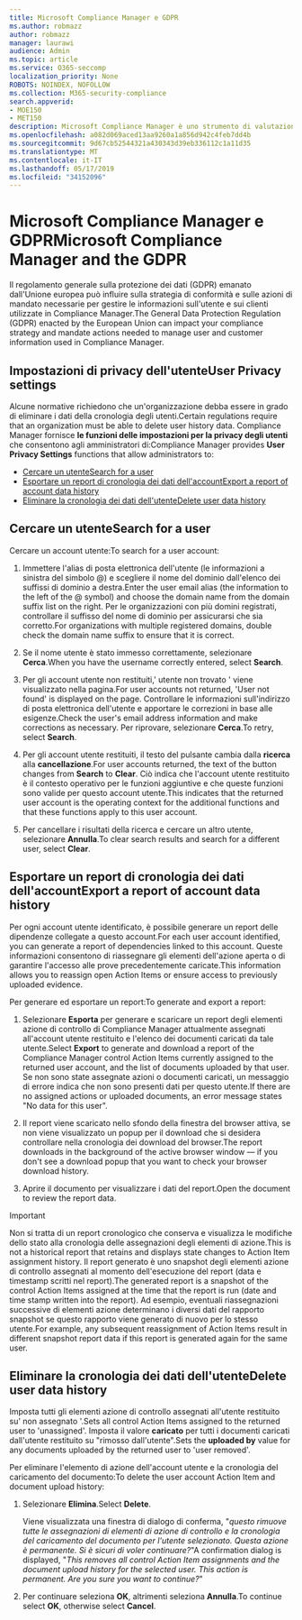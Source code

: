 ```yaml
---
title: Microsoft Compliance Manager e GDPR
ms.author: robmazz
author: robmazz
manager: laurawi
audience: Admin
ms.topic: article
ms.service: O365-seccomp
localization_priority: None
ROBOTS: NOINDEX, NOFOLLOW
ms.collection: M365-security-compliance
search.appverid:
- MOE150
- MET150
description: Microsoft Compliance Manager è uno strumento di valutazione dei rischi basato sul flusso di lavoro gratuito in Microsoft Service Trust Portal. Compliance Manager consente di monitorare, assegnare e verificare le attività di conformità alle normative relative ai servizi cloud Microsoft.
ms.openlocfilehash: a082d069aced13aa9260a1a856d942c4feb7dd4b
ms.sourcegitcommit: 9d67cb52544321a430343d39eb336112c1a11d35
ms.translationtype: MT
ms.contentlocale: it-IT
ms.lasthandoff: 05/17/2019
ms.locfileid: "34152096"
---
```

# <a name="microsoft-compliance-manager-and-the-gdpr"></a><span data-ttu-id="6f709-104">Microsoft Compliance Manager e GDPR</span><span class="sxs-lookup"><span data-stu-id="6f709-104">Microsoft Compliance Manager and the GDPR</span></span>

<span data-ttu-id="6f709-105">Il regolamento generale sulla protezione dei dati (GDPR) emanato dall'Unione europea può influire sulla strategia di conformità e sulle azioni di mandato necessarie per gestire le informazioni sull'utente e sui clienti utilizzate in Compliance Manager.</span><span class="sxs-lookup"><span data-stu-id="6f709-105">The General Data Protection Regulation (GDPR) enacted by the European Union can impact your compliance strategy and mandate actions needed to manage user and customer information used in Compliance Manager.</span></span>

## <a name="user-privacy-settings"></a><span data-ttu-id="6f709-106">Impostazioni di privacy dell'utente</span><span class="sxs-lookup"><span data-stu-id="6f709-106">User Privacy settings</span></span>

<span data-ttu-id="6f709-107">Alcune normative richiedono che un'organizzazione debba essere in grado di eliminare i dati della cronologia degli utenti.</span><span class="sxs-lookup"><span data-stu-id="6f709-107">Certain regulations require that an organization must be able to delete user history data.</span></span> <span data-ttu-id="6f709-108">Compliance Manager fornisce **le funzioni delle impostazioni per la privacy degli utenti** che consentono agli amministratori di:</span><span class="sxs-lookup"><span data-stu-id="6f709-108">Compliance Manager provides **User Privacy Settings** functions that allow administrators to:</span></span>
  
- [<span data-ttu-id="6f709-109">Cercare un utente</span><span class="sxs-lookup"><span data-stu-id="6f709-109">Search for a user</span></span>](#search-for-a-user)
- [<span data-ttu-id="6f709-110">Esportare un report di cronologia dei dati dell'account</span><span class="sxs-lookup"><span data-stu-id="6f709-110">Export a report of account data history</span></span>](#export-a-report-of-account-data-history)
- [<span data-ttu-id="6f709-111">Eliminare la cronologia dei dati dell'utente</span><span class="sxs-lookup"><span data-stu-id="6f709-111">Delete user data history</span></span>](#delete-user-data-history)
  
## <a name="search-for-a-user"></a><span data-ttu-id="6f709-112">Cercare un utente</span><span class="sxs-lookup"><span data-stu-id="6f709-112">Search for a user</span></span>

<span data-ttu-id="6f709-113">Cercare un account utente:</span><span class="sxs-lookup"><span data-stu-id="6f709-113">To search for a user account:</span></span>
  
1. <span data-ttu-id="6f709-114">Immettere l'alias di posta elettronica dell'utente (le informazioni a sinistra del simbolo @) e scegliere il nome del dominio dall'elenco dei suffissi di dominio a destra.</span><span class="sxs-lookup"><span data-stu-id="6f709-114">Enter the user email alias (the information to the left of the @ symbol) and choose the domain name from the  domain suffix list on the right.</span></span> <span data-ttu-id="6f709-115">Per le organizzazioni con più domini registrati, controllare il suffisso del nome di dominio per assicurarsi che sia corretto.</span><span class="sxs-lookup"><span data-stu-id="6f709-115">For organizations with multiple registered domains, double check the domain name suffix to ensure that it is correct.</span></span>

2. <span data-ttu-id="6f709-116">Se il nome utente è stato immesso correttamente, selezionare **Cerca**.</span><span class="sxs-lookup"><span data-stu-id="6f709-116">When you have the username correctly entered, select **Search**.</span></span>

3. <span data-ttu-id="6f709-117">Per gli account utente non restituiti,' utente non trovato ' viene visualizzato nella pagina.</span><span class="sxs-lookup"><span data-stu-id="6f709-117">For user accounts not returned, 'User not found' is displayed on the page.</span></span> <span data-ttu-id="6f709-118">Controllare le informazioni sull'indirizzo di posta elettronica dell'utente e apportare le correzioni in base alle esigenze.</span><span class="sxs-lookup"><span data-stu-id="6f709-118">Check the user's email address information and make corrections as necessary.</span></span> <span data-ttu-id="6f709-119">Per riprovare, selezionare **Cerca**.</span><span class="sxs-lookup"><span data-stu-id="6f709-119">To retry, select **Search**.</span></span>

4. <span data-ttu-id="6f709-120">Per gli account utente restituiti, il testo del pulsante cambia dalla **ricerca** alla **cancellazione**.</span><span class="sxs-lookup"><span data-stu-id="6f709-120">For user accounts returned, the text of the button changes from **Search** to **Clear**.</span></span> <span data-ttu-id="6f709-121">Ciò indica che l'account utente restituito è il contesto operativo per le funzioni aggiuntive e che queste funzioni sono valide per questo account utente.</span><span class="sxs-lookup"><span data-stu-id="6f709-121">This indicates that the returned user account is the operating context for the additional functions and that these functions apply to this user account.</span></span>

5. <span data-ttu-id="6f709-122">Per cancellare i risultati della ricerca e cercare un altro utente, selezionare **Annulla**.</span><span class="sxs-lookup"><span data-stu-id="6f709-122">To clear search results and search for a different user, select **Clear**.</span></span>

## <a name="export-a-report-of-account-data-history"></a><span data-ttu-id="6f709-123">Esportare un report di cronologia dei dati dell'account</span><span class="sxs-lookup"><span data-stu-id="6f709-123">Export a report of account data history</span></span>

<span data-ttu-id="6f709-124">Per ogni account utente identificato, è possibile generare un report delle dipendenze collegate a questo account.</span><span class="sxs-lookup"><span data-stu-id="6f709-124">For each user account identified, you can generate a report of dependencies linked to this account.</span></span> <span data-ttu-id="6f709-125">Queste informazioni consentono di riassegnare gli elementi dell'azione aperta o di garantire l'accesso alle prove precedentemente caricate.</span><span class="sxs-lookup"><span data-stu-id="6f709-125">This information allows you to reassign open Action Items or ensure access to previously uploaded evidence.</span></span>
  
 <span data-ttu-id="6f709-126">Per generare ed esportare un report:</span><span class="sxs-lookup"><span data-stu-id="6f709-126">To generate and export a report:</span></span>
  
1. <span data-ttu-id="6f709-127">Selezionare **Esporta** per generare e scaricare un report degli elementi azione di controllo di Compliance Manager attualmente assegnati all'account utente restituito e l'elenco dei documenti caricati da tale utente.</span><span class="sxs-lookup"><span data-stu-id="6f709-127">Select **Export** to generate and download a report of the Compliance Manager control Action Items currently assigned to the returned user account, and the list of documents uploaded by that user.</span></span> <span data-ttu-id="6f709-128">Se non sono state assegnate azioni o documenti caricati, un messaggio di errore indica che non sono presenti dati per questo utente.</span><span class="sxs-lookup"><span data-stu-id="6f709-128">If there are no assigned actions or uploaded documents, an error message states "No data for this user".</span></span>

2. <span data-ttu-id="6f709-129">Il report viene scaricato nello sfondo della finestra del browser attiva, se non viene visualizzato un popup per il download che si desidera controllare nella cronologia dei download del browser.</span><span class="sxs-lookup"><span data-stu-id="6f709-129">The report downloads in the background of the active browser window — if you don't see a download popup that you want to check your browser download history.</span></span>

3. <span data-ttu-id="6f709-130">Aprire il documento per visualizzare i dati del report.</span><span class="sxs-lookup"><span data-stu-id="6f709-130">Open the document to review the report data.</span></span>

> [!IMPORTANT]
> <span data-ttu-id="6f709-131">Non si tratta di un report cronologico che conserva e visualizza le modifiche dello stato alla cronologia delle assegnazioni degli elementi di azione.</span><span class="sxs-lookup"><span data-stu-id="6f709-131">This is not a historical report that retains and displays state changes to Action Item assignment history.</span></span> <span data-ttu-id="6f709-132">Il report generato è uno snapshot degli elementi azione di controllo assegnati al momento dell'esecuzione del report (data e timestamp scritti nel report).</span><span class="sxs-lookup"><span data-stu-id="6f709-132">The generated report is a snapshot of the control Action Items assigned at the time that the report is run (date and time stamp written into the report).</span></span> <span data-ttu-id="6f709-133">Ad esempio, eventuali riassegnazioni successive di elementi azione determinano i diversi dati del rapporto snapshot se questo rapporto viene generato di nuovo per lo stesso utente.</span><span class="sxs-lookup"><span data-stu-id="6f709-133">For example, any subsequent reassignment of Action Items result in different snapshot report data if this report is generated again for the same user.</span></span>
  
## <a name="delete-user-data-history"></a><span data-ttu-id="6f709-134">Eliminare la cronologia dei dati dell'utente</span><span class="sxs-lookup"><span data-stu-id="6f709-134">Delete user data history</span></span>

<span data-ttu-id="6f709-135">Imposta tutti gli elementi azione di controllo assegnati all'utente restituito su' non assegnato '.</span><span class="sxs-lookup"><span data-stu-id="6f709-135">Sets all control Action Items assigned to the returned user to 'unassigned'.</span></span> <span data-ttu-id="6f709-136">Imposta il valore **caricato** per tutti i documenti caricati dall'utente restituito su "rimosso dall'utente".</span><span class="sxs-lookup"><span data-stu-id="6f709-136">Sets the **uploaded by** value for any documents uploaded by the returned user to 'user removed'.</span></span>
  
<span data-ttu-id="6f709-137">Per eliminare l'elemento di azione dell'account utente e la cronologia del caricamento del documento:</span><span class="sxs-lookup"><span data-stu-id="6f709-137">To delete the user account Action Item and document upload history:</span></span>
  
1. <span data-ttu-id="6f709-138">Selezionare **Elimina**.</span><span class="sxs-lookup"><span data-stu-id="6f709-138">Select **Delete**.</span></span>

    <span data-ttu-id="6f709-139">Viene visualizzata una finestra di dialogo di conferma, "*questo rimuove tutte le assegnazioni di elementi di azione di controllo e la cronologia del caricamento del documento per l'utente selezionato. Questa azione è permanente. Si è sicuri di voler continuare?*"</span><span class="sxs-lookup"><span data-stu-id="6f709-139">A confirmation dialog is displayed, "*This removes all control Action Item assignments and the document upload history for the selected user. This action is permanent. Are you sure you want to continue?*"</span></span>

2. <span data-ttu-id="6f709-140">Per continuare seleziona **OK**, altrimenti seleziona **Annulla**.</span><span class="sxs-lookup"><span data-stu-id="6f709-140">To continue select **OK**, otherwise select **Cancel**.</span></span>